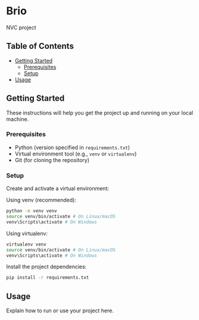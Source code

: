 # Brio

NVC project

## Table of Contents

- [Getting Started](#getting-started)
  - [Prerequisites](#prerequisites)
  - [Setup](#setup)
- [Usage](#usage)

## Getting Started

These instructions will help you get the project up and running on your local machine.

### Prerequisites

- Python (version specified in `requirements.txt`)
- Virtual environment tool (e.g., `venv` or `virtualenv`)
- Git (for cloning the repository)

### Setup

Create and activate a virtual environment:

Using venv (recommended):

```bash
python -m venv venv
source venv/bin/activate # On Linux/macOS
venv\Scripts\activate # On Windows
```

Using virtualenv:

```bash
virtualenv venv
source venv/bin/activate # On Linux/macOS
venv\Scripts\activate # On Windows
```

Install the project dependencies:

```bash
pip install -r requirements.txt
```

## Usage

Explain how to run or use your project here.
